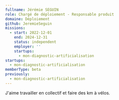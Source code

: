 ```yaml
---
fullname: Jérémie SEGUIN
role: Chargé de déploiement - Responsable produit
domaine: Déploiement
github: JeremieSeguin
missions:
  - start: 2022-12-01
    end: 2024-12-31
    status: independent
    employer: ''
    startups:
      - mon-diagnostic-artificialisation
startups:
  - mon-diagnostic-artificialisation
memberType: beta
previously:
  - mon-diagnostic-artificialisation
---
```

J'aime travailler en collectif et faire des km à vélos.
